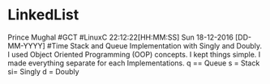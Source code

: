 # LinkedList
Prince Mughal
#GCT
#LinuxC
22:12:22[HH:MM:SS] Sun 18-12-2016 [DD-MM-YYYY]
#Time
Stack and Queue Implementation with Singly and Doubly.
I used Object Oriented Programming (OOP) concepts.
I kept things simple. 
I made everything separate for each Implementations.
q == Queue
s = Stack
si= Singly 
d = Doubly 
